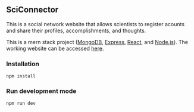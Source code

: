 ## SciConnector

This is a social network website that allows scientists to register acounts and share their profiles, accomplishments, and thoughts.

This is a mern stack project ([MongoDB](https://www.mongodb.com/), [Express](https://expressjs.com/), [React](https://reactjs.org/), and [Node.js](https://nodejs.org/)). The working website can be accessed [here](https://sciconnector.herokuapp.com/). 

### Installation

```
npm install
```

### Run development mode

```
npm run dev
```